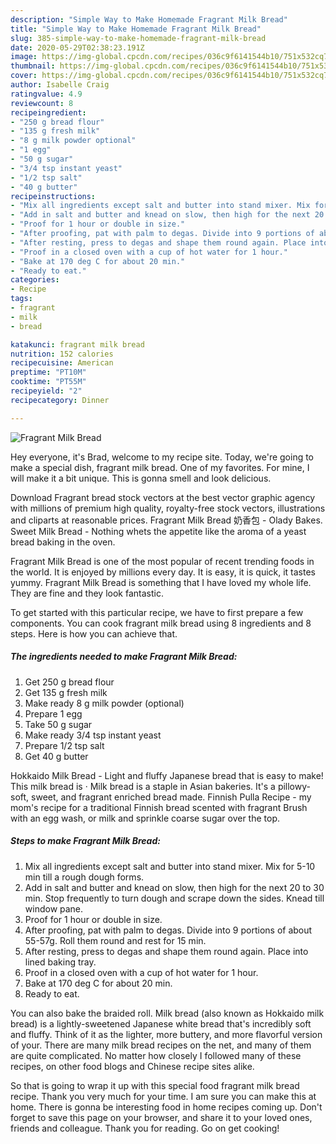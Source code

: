 ```yaml
---
description: "Simple Way to Make Homemade Fragrant Milk Bread"
title: "Simple Way to Make Homemade Fragrant Milk Bread"
slug: 385-simple-way-to-make-homemade-fragrant-milk-bread
date: 2020-05-29T02:38:23.191Z
image: https://img-global.cpcdn.com/recipes/036c9f6141544b10/751x532cq70/fragrant-milk-bread-recipe-main-photo.jpg
thumbnail: https://img-global.cpcdn.com/recipes/036c9f6141544b10/751x532cq70/fragrant-milk-bread-recipe-main-photo.jpg
cover: https://img-global.cpcdn.com/recipes/036c9f6141544b10/751x532cq70/fragrant-milk-bread-recipe-main-photo.jpg
author: Isabelle Craig
ratingvalue: 4.9
reviewcount: 8
recipeingredient:
- "250 g bread flour"
- "135 g fresh milk"
- "8 g milk powder optional"
- "1 egg"
- "50 g sugar"
- "3/4 tsp instant yeast"
- "1/2 tsp salt"
- "40 g butter"
recipeinstructions:
- "Mix all ingredients except salt and butter into stand mixer. Mix for 5-10 min till a rough dough forms."
- "Add in salt and butter and knead on slow, then high for the next 20 to 30 min. Stop frequently to turn dough and scrape down the sides. Knead till window pane."
- "Proof for 1 hour or double in size."
- "After proofing, pat with palm to degas. Divide into 9 portions of about 55-57g. Roll them round and rest for 15 min."
- "After resting, press to degas and shape them round again. Place into lined baking tray."
- "Proof in a closed oven with a cup of hot water for 1 hour."
- "Bake at 170 deg C for about 20 min."
- "Ready to eat."
categories:
- Recipe
tags:
- fragrant
- milk
- bread

katakunci: fragrant milk bread 
nutrition: 152 calories
recipecuisine: American
preptime: "PT10M"
cooktime: "PT55M"
recipeyield: "2"
recipecategory: Dinner

---
```



![Fragrant Milk Bread](https://img-global.cpcdn.com/recipes/036c9f6141544b10/751x532cq70/fragrant-milk-bread-recipe-main-photo.jpg)

Hey everyone, it's Brad, welcome to my recipe site. Today, we're going to make a special dish, fragrant milk bread. One of my favorites. For mine, I will make it a bit unique. This is gonna smell and look delicious.

Download Fragrant bread stock vectors at the best vector graphic agency with millions of premium high quality, royalty-free stock vectors, illustrations and cliparts at reasonable prices. Fragrant Milk Bread 奶香包 - Olady Bakes. Sweet Milk Bread - Nothing whets the appetite like the aroma of a yeast bread baking in the oven.

Fragrant Milk Bread is one of the most popular of recent trending foods in the world. It is enjoyed by millions every day. It is easy, it is quick, it tastes yummy. Fragrant Milk Bread is something that I have loved my whole life. They are fine and they look fantastic.


To get started with this particular recipe, we have to first prepare a few components. You can cook fragrant milk bread using 8 ingredients and 8 steps. Here is how you can achieve that.

<!--inarticleads1-->

##### The ingredients needed to make Fragrant Milk Bread:

1. Get 250 g bread flour
1. Get 135 g fresh milk
1. Make ready 8 g milk powder (optional)
1. Prepare 1 egg
1. Take 50 g sugar
1. Make ready 3/4 tsp instant yeast
1. Prepare 1/2 tsp salt
1. Get 40 g butter


Hokkaido Milk Bread - Light and fluffy Japanese bread that is easy to make! This milk bread is · Milk bread is a staple in Asian bakeries. It&#39;s a pillowy-soft, sweet, and fragrant enriched bread made. Finnish Pulla Recipe - my mom&#39;s recipe for a traditional Finnish bread scented with fragrant Brush with an egg wash, or milk and sprinkle coarse sugar over the top. 

<!--inarticleads2-->

##### Steps to make Fragrant Milk Bread:

1. Mix all ingredients except salt and butter into stand mixer. Mix for 5-10 min till a rough dough forms.
1. Add in salt and butter and knead on slow, then high for the next 20 to 30 min. Stop frequently to turn dough and scrape down the sides. Knead till window pane.
1. Proof for 1 hour or double in size.
1. After proofing, pat with palm to degas. Divide into 9 portions of about 55-57g. Roll them round and rest for 15 min.
1. After resting, press to degas and shape them round again. Place into lined baking tray.
1. Proof in a closed oven with a cup of hot water for 1 hour.
1. Bake at 170 deg C for about 20 min.
1. Ready to eat.


You can also bake the braided roll. Milk bread (also known as Hokkaido milk bread) is a lightly-sweetened Japanese white bread that&#39;s incredibly soft and fluffy. Think of it as the lighter, more buttery, and more flavorful version of your. There are many milk bread recipes on the net, and many of them are quite complicated. No matter how closely I followed many of these recipes, on other food blogs and Chinese recipe sites alike. 

So that is going to wrap it up with this special food fragrant milk bread recipe. Thank you very much for your time. I am sure you can make this at home. There is gonna be interesting food in home recipes coming up. Don't forget to save this page on your browser, and share it to your loved ones, friends and colleague. Thank you for reading. Go on get cooking!
